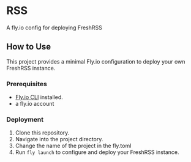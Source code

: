 # RSS
A fly.io config for deploying FreshRSS

## How to Use

This project provides a minimal Fly.io configuration to deploy your own FreshRSS instance.

### Prerequisites
*   [Fly.io CLI](https://fly.io/docs/getting-started/installing-flyctl/) installed.
* a fly.io account

### Deployment
1.  Clone this repository.
2.  Navigate into the project directory.
3.  Change the name of the project in the fly.toml
4.  Run `fly launch` to configure and deploy your FreshRSS instance.

